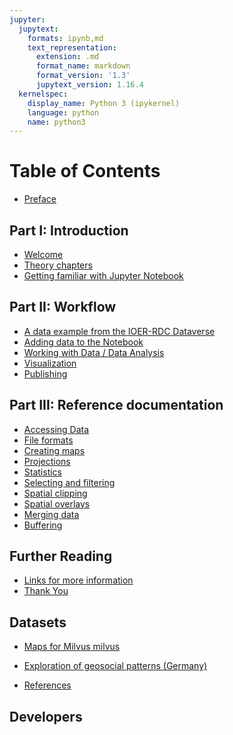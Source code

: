 ```yaml
---
jupyter:
  jupytext:
    formats: ipynb,md
    text_representation:
      extension: .md
      format_name: markdown
      format_version: '1.3'
      jupytext_version: 1.16.4
  kernelspec:
    display_name: Python 3 (ipykernel)
    language: python
    name: python3
---
```


<!-- #region editable=true slideshow={"slide_type": ""} -->
# Table of Contents

- [Preface](../intro)

## Part I: Introduction

- [Welcome](101_introduction)
- [Theory chapters](102_theory_chapters)
- [Getting familiar with Jupyter Notebook](103_jupyter_notebooks)

## Part II: Workflow

- [A data example from the IOER-RDC Dataverse](201_example_introduction)
- [Adding data to the Notebook](102_data_retrieval)
- [Working with Data / Data Analysis](103_analysis)
- [Visualization](104_visualizing)
- [Publishing](105_publish)

## Part III: Reference documentation

- [Accessing Data](301_accessing_data)
- [File formats](302_file_formats)
- [Creating maps](303_mapping)
- [Projections](304_projections)
- [Statistics](305_statistics)
- [Selecting and filtering](306_selecting_and_filtering)
- [Spatial clipping](307_spatial_clipping)
- [Spatial overlays](308_spatial_overlays)
- [Merging data](309_merging_data)
- [Buffering](310_buffering)

## Further Reading

- [Links for more information](401_endmatter-links)
- [Thank You](402_endmatter-thanks)

## Datasets

- [Maps for Milvus milvus](10_milvus_maps)
- [Exploration of geosocial patterns (Germany)](11_geosocialmedia)

- [References](references)

## Developers
<!-- #endregion -->

```python

```
